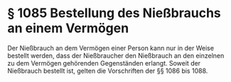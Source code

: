 # § 1085 Bestellung des Nießbrauchs an einem Vermögen
Der Nießbrauch an dem Vermögen einer Person kann nur in der Weise bestellt werden, dass der Nießbraucher den Nießbrauch an den einzelnen zu dem Vermögen gehörenden Gegenständen erlangt. Soweit der Nießbrauch bestellt ist, gelten die Vorschriften der §§ 1086 bis 1088.